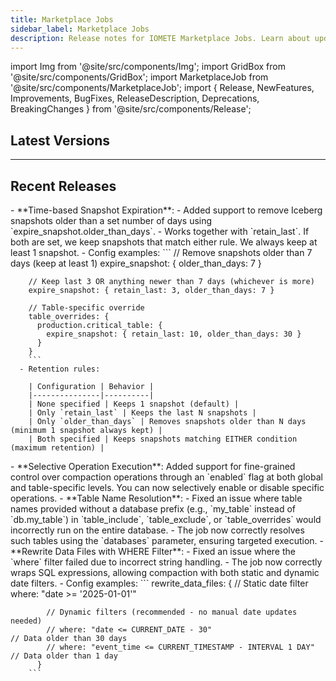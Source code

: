 ```yaml
---
title: Marketplace Jobs
sidebar_label: Marketplace Jobs
description: Release notes for IOMETE Marketplace Jobs. Learn about updates, improvements, and bug fixes for various data integration and processing jobs.
---
```


import Img from '@site/src/components/Img';
import GridBox from '@site/src/components/GridBox';
import MarketplaceJob from '@site/src/components/MarketplaceJob';
import { Release, NewFeatures, Improvements, BugFixes, ReleaseDescription, Deprecations, BreakingChanges } from '@site/src/components/Release';

## Latest Versions

<GridBox>
  <MarketplaceJob
    name="Data Compaction"
    githubPath="data-compaction-job"
    version="1.2.11"
    description="Over time, iceberg tables can slow down and may need data compaction to tidy them up. IOMETE offers a built-in job to execute data compactions for each table."
  />
  <MarketplaceJob
    name="File Streaming"
    githubPath="file-streaming"
    version="0.3.0"
    description="A configuration-based, ready-to-use Spark Streaming job for replicating data from File sources (a directory, S3 location, etc.) to the IOMETE Lakehouse."
  />
  <MarketplaceJob
    name="Catalog Sync"
    githubPath="iomete-catalog-sync"
    version="4.3.3"
    description="Efficiently synchronize your data with the Data Catalog using IOMETE's Catalog Sync Job."
  />
  <MarketplaceJob
    name="MySQL Sync"
    githubPath="iomete-mysql-sync"
    version="3.0.0"
    description="Seamlessly transfer your MySQL tables to IOMETE Lakehouse with our easy-to-configure Spark Job."
  />
  <MarketplaceJob
    name="Kafka Iceberg Stream"
    githubPath="kafka-iceberg-stream"
    version="1.2.0"
    description="A configuration-based, ready-to-use Spark Streaming job for replicating data from Kafka to the IOMETE Lakehouse."
  />
</GridBox>

---

## Recent Releases

<Release name="Data Compaction Job" version="1.2.11" date="October 21, 2025">
  <NewFeatures>
    - **Time-based Snapshot Expiration**: 
      - Added support to remove Iceberg snapshots older than a set number of days using `expire_snapshot.older_than_days`.
      - Works together with `retain_last`. If both are set, we keep snapshots that match either rule. We always keep at least 1 snapshot.
      - Config examples:
        ```
        // Remove snapshots older than 7 days (keep at least 1)
        expire_snapshot: { older_than_days: 7 }

        // Keep last 3 OR anything newer than 7 days (whichever is more)
        expire_snapshot: { retain_last: 3, older_than_days: 7 }

        // Table-specific override
        table_overrides: {
          production.critical_table: {
            expire_snapshot: { retain_last: 10, older_than_days: 30 }
          }
        }
        ```
      - Retention rules:

        | Configuration | Behavior |
        |---------------|----------|
        | None specified | Keeps 1 snapshot (default) |
        | Only `retain_last` | Keeps the last N snapshots |
        | Only `older_than_days` | Removes snapshots older than N days (minimum 1 snapshot always kept) |
        | Both specified | Keeps snapshots matching EITHER condition (maximum retention) |

  </NewFeatures>

  <Improvements>
    - **Selective Operation Execution**: Added support for fine-grained control over compaction operations through an `enabled` flag at both global and table-specific levels. You can now selectively enable or disable specific operations.
  </Improvements>

  <BugFixes>
    - **Table Name Resolution**: 
      - Fixed an issue where table names provided without a database prefix (e.g., `my_table` instead of `db.my_table`) in `table_include`, `table_exclude`, or `table_overrides` would incorrectly run on the entire database.
      - The job now correctly resolves such tables using the `databases` parameter, ensuring targeted execution.
    - **Rewrite Data Files with WHERE Filter**: 
      - Fixed an issue where the `where` filter failed due to incorrect string handling.
      - The job now correctly wraps SQL expressions, allowing compaction with both static and dynamic date filters.
      - Config examples:
        ```
          rewrite_data_files: {
            // Static date filter
            where: "date >= '2025-01-01'"

            // Dynamic filters (recommended - no manual date updates needed)
            // where: "date <= CURRENT_DATE - 30"                         // Data older than 30 days
            // where: "event_time <= CURRENT_TIMESTAMP - INTERVAL 1 DAY"  // Data older than 1 day
          }
        ```
  </BugFixes>
</Release>